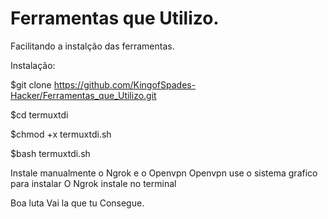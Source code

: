 # Ferramentas que Utilizo.
 Facilitando a instalção das ferramentas.

 Instalação:

 $git clone https://github.com/KingofSpades-Hacker/Ferramentas_que_Utilizo.git

$cd termuxtdi

$chmod +x termuxtdi.sh

$bash termuxtdi.sh 


Instale manualmente o Ngrok e o Openvpn
Openvpn use o sistema grafico para instalar
O Ngrok instale no terminal

Boa luta Vai la que tu Consegue.